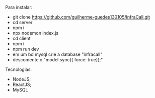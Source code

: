 Para instalar:

- git clone https://github.com/guilherme-guedes130105/InfraCall.git
- cd server
- npm i
- npx nodemon index.js
- cd client 
- npm i
- npm run dev
- em um bd mysql crie a database "infracall"
- descomente o "model.sync({ force: true});"



Tecnologias:
- NodeJS;
- ReactJS;
- MySQL
